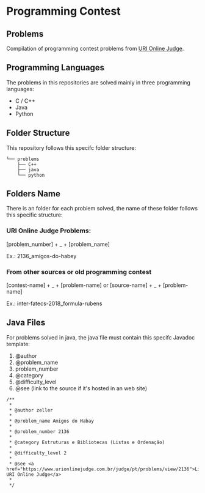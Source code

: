 # Programming Contest

## Problems
Compilation of programming contest problems from [URI Online Judge](www.urionlinejudge.com.br).

## Programming Languages
The problems in this repositories are solved mainly in three programming languages:
* C / C++
* Java
* Python

## Folder Structure
This repository follows this specifc folder structure:

```
└── problems
    ├── C++
    ├── java
    └── python

```
## Folders Name
There is an folder for each problem solved, the name of these folder follows this specific structure:

### URI Online Judge Problems:

[problem_number] + _ + [problem_name]

Ex.: 2136_amigos-do-habey

### From other sources or old programming contest
[contest-name] + _ + [problem-name]
or
[source-name] + _ + [problem-name]

Ex.: inter-fatecs-2018_formula-rubens


## Java Files
For problems solved in java, the java file must contain this specifc Javadoc template:
1. @author
2. @problem_name
3. problem_number
4. @category
5. @difficulty_level
6. @see (link to the source if it's hosted in an web site)

```
/**
 * 
 * @author zeller
 *
 * @problem_name Amigos do Habay
 * 
 * @problem_number 2136
 * 
 * @category Estruturas e Bibliotecas (Listas e Ordenação)
 * 
 * @difficulty_level 2
 * 
 * @see <a href="https://www.urionlinejudge.com.br/judge/pt/problems/view/2136">Link URI Online Judge</a>
 * 
 */
```
